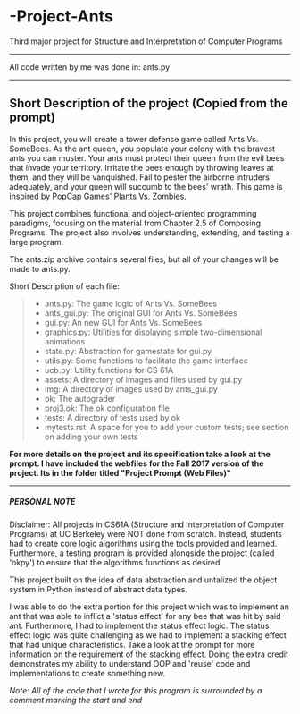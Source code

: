 # -Project-Ants
Third major project for Structure and Interpretation of Computer Programs

************************************************
All code written by me was done in: ants.py
************************************************

Short Description of the project (Copied from the prompt)
-------------------------------------------------------------
In this project, you will create a tower defense game called Ants Vs. SomeBees. As the ant queen, you populate your colony with the bravest ants you can muster. Your ants must protect their queen from the evil bees that invade your territory. Irritate the bees enough by throwing leaves at them, and they will be vanquished. Fail to pester the airborne intruders adequately, and your queen will succumb to the bees' wrath. This game is inspired by PopCap Games' Plants Vs. Zombies.

This project combines functional and object-oriented programming paradigms, focusing on the material from Chapter 2.5 of Composing Programs. The project also involves understanding, extending, and testing a large program.

The ants.zip archive contains several files, but all of your changes will be made to ants.py.

Short Description of each file:

>- ants.py: The game logic of Ants Vs. SomeBees
>- ants_gui.py: The original GUI for Ants Vs. SomeBees
>- gui.py: An new GUI for Ants Vs. SomeBees
>- graphics.py: Utilities for displaying simple two-dimensional animations
>- state.py: Abstraction for gamestate for gui.py
>- utils.py: Some functions to facilitate the game interface
>- ucb.py: Utility functions for CS 61A
>- assets: A directory of images and files used by gui.py
>- img: A directory of images used by ants_gui.py
>- ok: The autograder
>- proj3.ok: The ok configuration file
>- tests: A directory of tests used by ok
>- mytests.rst: A space for you to add your custom tests; see section on adding your own tests

**For more details on the project and its specification take a look at the prompt. I have included the webfiles for the Fall 2017 version of the project. Its in the folder titled "Project Prompt (Web Files)"**

-------------------------------------------------------------

##### PERSONAL NOTE #####

Disclaimer:  All projects in CS61A (Structure and Interpretation of Computer Programs) at UC Berkeley were NOT done from scratch. Instead, students had to create core logic algorithms using the tools provided and learned. Furthermore, a testing program is provided alongside the project (called 'okpy') to ensure that the algorithms functions as desired. 
  
This project built on the idea of data abstraction and untalized the object system in Python instead of abstract data types. 

I was able to do the extra portion for this project which was to implement an ant that was able to inflict a 'status effect' for any bee that was hit by said ant. Furthermore, I had to implement the status effect logic. The status effect logic was quite challenging as we had to implement a stacking effect that had unique characteristics. Take a look at the prompt for more information on the requirement of the stacking effect. Doing the extra credit demonstrates my ability to understand OOP and 'reuse' code and implementations to create something new.

*Note: All of the code that I wrote for this program is surrounded by a comment marking the start and end*





